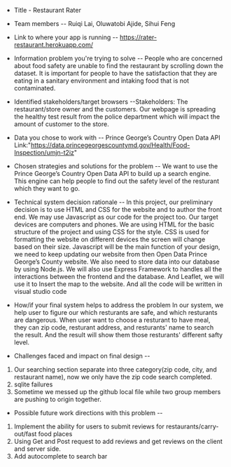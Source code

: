 * Title - Restaurant Rater 
* Team members -- Ruiqi Lai, Oluwatobi Ajide, Sihui Feng
* Link to where your app is running -- 
https://rater-restaurant.herokuapp.com/
* Information problem you're trying to solve --
People who are concerned about food safety are unable to find the restaurant by scrolling down the dataset. It is important for people to have the satisfaction that they are eating in a sanitary environment and intaking food that is not contaminated.
* Identified stakeholders/target browsers --Stakeholders: The restaurant/store owner and the customers. Our webpage is spreading the healthy test result from the police department which will impact the amount of customer to the store.

* Data you chose to work with -- Prince George’s Country Open Data API Link:"https://data.princegeorgescountymd.gov/Health/Food-Inspection/umjn-t2iz"

* Chosen strategies and solutions for the problem 
-- We want to use the Prince George’s Country Open Data API to build up a search engine. This engine can help people to find out the safety level of the resturant which they want to go.
* Technical system decision rationale --
In this project, our preliminary decision is to use HTML and CSS for the website and to author the front end. We may use Javascript as our code for the project too.  Our target devices are computers and phones. We are using HTML for the basic structure of the project and using CSS for the style. CSS is used for formatting the website on different devices the screen will change based on their size. Javascript will be the main function of your design, we need to keep updating our website from then Open Data Prince George’s County website. We also need to store data into our database by using Node.js. We will also use Express Framework to handles all the interactions between the frontend and the database. And Leaflet, we will use it to Insert the map to the website. And all the code will be written in visual studio code
* How/if your final system helps to address the problem 
In our system, we help user to figure our which resturants are safe, and which resturants are dangerous. When user want to choose a resturant to have meal, they can zip code, resturant address, and resturants' name to search the result. And the result will show them those resturants' different safty level.
* Challenges faced and impact on final design --
1. Our searching section separate into three category(zip code, city, and restaurant name), now we only have the zip code search completed.
2. sqlite failures
3. Sometime we messed up the github local file while two group members are pushing to origin together.

* Possible future work directions with this problem --
1. Implement the ability for users to submit reviews for restaurants/carry-out/fast food places
2. Using Get and Post request to add reviews and get reviews on the client and server side.
3. Add autocomplete to search bar
